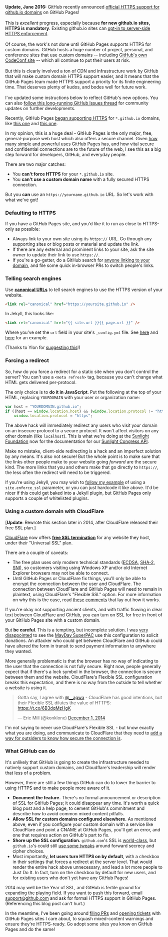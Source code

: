 <div class="callout">
<strong>Update, June 2016:</strong> 
GitHub recently announced <a href="https://github.com/blog/2186-https-for-github-pages">official HTTPS support for github.io domains</a> on GitHub Pages!
<br/><br/>
This is <em>excellent</em> progress, especially because <strong>for new github.io sites, HTTPS is mandatory</strong>. Existing github.io sites can <a href="https://help.github.com/articles/securing-your-github-pages-site-with-https/">opt-in to server-side HTTPS enforcement</a>.
<br/><br/>
Of course, the work's not done until GitHub Pages supports HTTPS for custom domains. GitHub hosts a huge number of project, personal, and conference sites that use custom domains -- including <a href="http://codeconf.com">GitHub's own CodeConf site</a> -- which all continue to put their users at risk.
<br/><br/>
But this is clearly involved a ton of CDN and infrastructure work by GitHub that will make custom domain HTTPS support easier, and it means that the GitHub Pages team made HTTPS support a priority for its finite engineering time. That deserves plenty of kudos, and bodes well for future work.
<br/><br/>
I've updated some instructions below to reflect GitHub's new options. You can also <a href="https://github.com/isaacs/github/issues/156">follow this long-running GitHub Issues thread</a> for community updates on further developments.
</div>

Recently, GitHub Pages [began supporting HTTPS](https://twitter.com/benbalter/status/444555263195217920) for `*.github.io` domains, like [this one](https://cfpb.github.io/) and [this one](https://sunlightlabs.github.io/congress/). 

In my opinion, this is a huge deal - GitHub Pages is the only major, free, general-purpose web host which also offers a secure channel. Given [how many simple and powerful uses](https://konklone.com/post/the-power-and-potential-of-github-pages) GitHub Pages has, and how vital secure and confidential connections are to the future of the web, I see this as a big step forward for developers, GitHub, and everyday people.

There are two major catches:

* You **can't force HTTPS** for your `*.github.io` site.
* You **can't use a custom domain name** with a fully secured HTTPS connection.

But you **can** use an `https://yourname.github.io` URL. So let's work with what we've got!

### Defaulting to HTTPS

If you have a GitHub Pages site, and you'd like it to run as close to HTTPS-only as possible:

* Always link to your own site using its `https://` URL. Go through any supporting sites or blog posts or material and update the link.
* If there are any external and prominent links to your site, ask the site owner to update their link to use `https://`.
* If you're a go-getter, do a GitHub search for [anyone linking to your domain](https://github.com/search?q=%22sunlightlabs.github.io%22&ref=cmdform&type=Code), and file some quick in-browser PRs to switch people's links.

### Telling search engines

Use **[canonical URLs](https://support.google.com/webmasters/answer/139066?hl=en)** to tell search engines to use the HTTPS version of your website.

```html
<link rel="canonical" href="https://yoursite.github.io" />
```

In Jekyll, this looks like:

```html
<link rel="canonical" href="{{ site.url }}{{ page.url }}" />
```

Where you've set the `url` field in your site's `_config.yml` file. See [here](https://github.com/18F/18f.gsa.gov/blob/b58cbcd66d2535746bfa43d42f670b9b1c105fd3/_config.yml#L26) and [here](https://github.com/18F/18f.gsa.gov/blob/b58cbcd66d2535746bfa43d42f670b9b1c105fd3/_includes/head.html#L27) for an example.

(Thanks to Ylon for [suggesting this](#comment-54c505e769702d16212a0000)!)

### Forcing a redirect

So, how do you force a redirect for a static site when you don't control the server? You can't use a `<meta refresh>` tag, because you can't change what HTML gets delivered per-protocol.

The only choice is to **do it in JavaScript**. Put the following at the top of your HTML, replacing `YOURDOMAIN` with your user or organization name:

```javascript
var host = "YOURDOMAIN.github.io";
if ((host == window.location.host) && (window.location.protocol != "https:"))
    window.location.protocol = "https";
```

The above hack will immediately redirect any users who visit your domain on an insecure protocol to a secure protocol. It won't affect visitors on any other domain (like `localhost`). This is what we're doing at the [Sunlight Foundation](https://sunlightfoundation.com) now for the documentation for our [Sunlight Congress API](https://sunlightlabs.github.io/congress/).

Make no mistake, client-side redirecting is a hack and an imperfect solution by any means. It's also not secure! But the whole point is to make sure that the links other people make to your website going *forward* are the secure kind. The more links that you and others make that go directly to `https://`, the less often the redirect will need to be triggered.

If you're using Jekyll, you may wish to [follow my example](https://github.com/sunlightlabs/congress/commit/6426761a671d46df6fc5d2526bdaf506c39d789c) of using a `site.enforce_ssl` parameter, or you can just hardcode it like above. It'd be nicer if this could get baked into a Jekyll plugin, but GitHub Pages only supports a couple of whitelisted plugins. 

### Using a custom domain with CloudFlare

[**Update**: Rewrote this section later in 2014, after CloudFlare released their free SSL plan.]

[CloudFlare](https://www.cloudflare.com/) now offers **[free SSL termination](https://blog.cloudflare.com/introducing-universal-ssl/)** for any website they host, under their "Universal SSL" plan. 

There are a couple of caveats:

* The free plan uses only modern technical standards ([ECDSA](https://blog.cloudflare.com/ecdsa-the-digital-signature-algorithm-of-a-better-internet/), [SHA-2](http://googleonlinesecurity.blogspot.com/2014/09/gradually-sunsetting-sha-1.html), [SNI](https://www.mnot.net/blog/2014/05/09/if_you_can_read_this_youre_sniing)), so customers visiting using Windows XP and/or old Internet Explorer browsers may not be able to connect.
* Until GitHub Pages or CloudFlare fix things, you'll only be able to encrypt the connection between the user and CloudFlare. The connection between CloudFlare and GitHub Pages will need to remain in plaintext, using CloudFlare's "Flexible SSL" option. For more information on why this is the case, read [these](https://github.com/isaacs/github/issues/156#issuecomment-57271637) [comments](https://github.com/isaacs/github/issues/156#issuecomment-60453315) that lay out how it works.

If you're okay not supporting ancient clients, and with traffic flowing in clear text between CloudFlare and GitHub, you can turn on SSL for free in front of your GitHub Pages site with a custom domain.

But **be careful**. This is a tempting, but incomplete solution. I was [very disappointed](https://github.com/MayOneUS/homepage_redesign/issues/82) to see the [MayDay SuperPAC](https://mayday.us) use this configuration to solicit donations. An attacker who could get between CloudFlare and GitHub could have altered the form in transit to send payment information to anywhere they wanted.

More generally problematic is that the browser has no way of indicating to the user that the connection is not fully secure. Right now, people generally expect that if there's a lock symbol in the browser, the connection is secure between them and the website. CloudFlare's Flexible SSL configuration breaks this expectation, and there is no way from the outside to tell whether a website is using it.

<blockquote class="twitter-tweet" lang="en"><p>Gotta say, I agree with <a href="https://twitter.com/__agwa">@__agwa</a> - CloudFlare has good intentions, but their Flexible SSL dilutes the value of HTTPS: <a href="https://t.co/6B3dqMzHgK">https://t.co/6B3dqMzHgK</a></p>— Eric Mill (@konklone) <a href="https://twitter.com/konklone/status/539543267311091715">December 1, 2014</a></blockquote>
<script async src="//platform.twitter.com/widgets.js" charset="utf-8"></script>

I'm not saying to never use CloudFlare's Flexible SSL - but know exactly what you are doing, and communicate to CloudFlare that they need to [add a way for outsiders to know how secure the connection is](https://twitter.com/ivanristic/status/530761077001162753).

### What GitHub can do

It's unlikely that GitHub is going to create the infrastructure needed to natively support custom domains, and Cloudflare's leadership will render that less of a problem. 

However, there are still a few things GitHub can do to lower the barrier to using HTTPS and to make people more aware of it.

* **Document the feature.** There's no formal announcement or description of SSL for GitHub Pages; it could disappear any time. It's worth a quick blog post and a help page, to cement GitHub's commitment and describe how to avoid common mixed content pitfalls.
* **Allow SSL for custom domains configured elsewhere.** As mentioned above, even if you configure your custom domain with a service like CloudFlare and point a CNAME at GitHub Pages, you'll get an error, and one that requires action on GitHub's part to fix.
* **Shore up the SSL configuration.** `github.com`'s SSL is [world-class](https://www.ssllabs.com/ssltest/analyze.html?d=github.com&s=192.30.252.128&hideResults=on), but `github.io`'s could still [use some tweaks](https://www.ssllabs.com/ssltest/analyze.html?d=sunlightlabs.github.io) around forward secrecy and cipher choices.
* Most importantly, **let users turn HTTPS on by default**, with a checkbox in their settings that forces a redirect at the server level. That would render the entire hack above unnecessary, and lead a lot more people to Just Do It. In fact, turn on the checkbox by default for new users, and for existing users who don't yet have any GitHub Pages!

2014 may well be the Year of SSL, and GitHub is fertile ground for expanding the playing field. If you want to push this forward, email [support@github.com](mailto:support@github.com) and ask for formal HTTPS support in GitHub Pages. (Referencing this blog post can't hurt.)

In the meantime, I've been going around [filing PRs](https://github.com/project-open-data/project-open-data.github.io/pull/295) and [opening tickets](https://github.com/cfpb/cfpb.github.io/issues/22) with GitHub Pages sites I care about, to squash mixed-content warnings and ensure they're HTTPS-ready. Go adopt some sites you know on GitHub Pages and do the same!